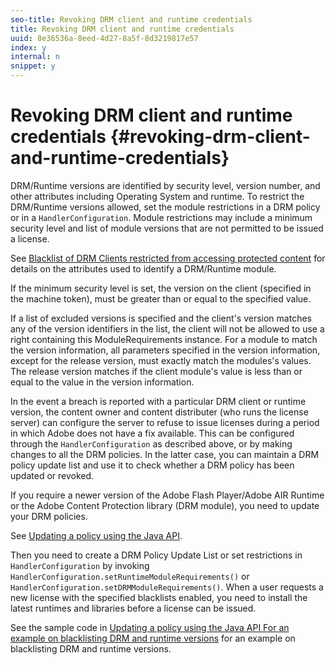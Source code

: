 ```yaml
---
seo-title: Revoking DRM client and runtime credentials
title: Revoking DRM client and runtime credentials
uuid: 8e36536a-8eed-4d27-8a5f-8d3219817e57
index: y
internal: n
snippet: y
---
```


# Revoking DRM client and runtime credentials {#revoking-drm-client-and-runtime-credentials}

DRM/Runtime versions are identified by security level, version number, and other attributes including Operating System and runtime. To restrict the DRM/Runtime versions allowed, set the module restrictions in a DRM policy or in a `HandlerConfiguration`. Module restrictions may include a minimum security level and list of module versions that are not permitted to be issued a license.

See [Blacklist of DRM Clients restricted from accessing protected content](../../protecting-content/introduction/usage-rules/runtime-application-restrictions/blacklist-drm-clients.md) for details on the attributes used to identify a DRM/Runtime module.

If the minimum security level is set, the version on the client (specified in the machine token), must be greater than or equal to the specified value.

If a list of excluded versions is specified and the client's version matches any of the version identifiers in the list, the client will not be allowed to use a right containing this ModuleRequirements instance. For a module to match the version information, all parameters specified in the version information, except for the release version, must exactly match the modules's values. The release version matches if the client module's value is less than or equal to the value in the version information.

In the event a breach is reported with a particular DRM client or runtime version, the content owner and content distributer (who runs the license server) can configure the server to refuse to issue licenses during a period in which Adobe does not have a fix available. This can be configured through the `HandlerConfiguration` as described above, or by making changes to all the DRM policies. In the latter case, you can maintain a DRM policy update list and use it to check whether a DRM policy has been updated or revoked.

If you require a newer version of the Adobe Flash Player/Adobe AIR Runtime or the Adobe Content Protection library (DRM module), you need to update your DRM policies.

See [Updating a policy using the Java API](../../protecting-content/working-policies-overview/updating-policy-using-java-api.md).

Then you need to create a DRM Policy Update List or set restrictions in `HandlerConfiguration` by invoking `HandlerConfiguration.setRuntimeModuleRequirements()` or `HandlerConfiguration.setDRMModuleRequirements()`. When a user requests a new license with the specified blacklists enabled, you need to install the latest runtimes and libraries before a license can be issued.

See the sample code in [Updating a policy using the Java API For an example on blacklisting DRM and runtime versions](../../protecting-content/working-policies-overview/updating-policy-using-java-api.md) for an example on blacklisting DRM and runtime versions.
